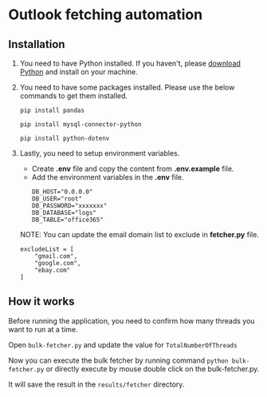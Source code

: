 # Outlook fetching automation

## Installation
1. You need to have Python installed. If you haven't, please [download Python](https://www.python.org/downloads/) and install on your machine.
2. You need to have some packages installed. Please use the below commands to get them installed.
    ```
    pip install pandas
    ```
    ```
    pip install mysql-connector-python
    ```
    ```
    pip install python-dotenv
    ```
3. Lastly, you need to setup environment variables.
    - Create **.env** file and copy the content from **.env.example** file.
    - Add the environment variables in the **.env** file.
        ```
        DB_HOST="0.0.0.0"
        DB_USER="root"
        DB_PASSWORD="xxxxxxx"
        DB_DATABASE="logs"
        DB_TABLE="office365"
        ```
    
    NOTE: You can update the email domain list to exclude in **fetcher.py** file.
    ```
    excludeList = [
        "gmail.com",
        "google.com",
        "ebay.com"
    ]
    ```

## How it works
Before running the application, you need to confirm how many threads you want to run at a time.

Open `bulk-fetcher.py` and update the value for `TotalNumberOfThreads`

Now you can execute the bulk fetcher by running command `python bulk-fetcher.py` or directly execute by mouse double click on the bulk-fetcher.py.

It will save the result in the `results/fetcher` directory.